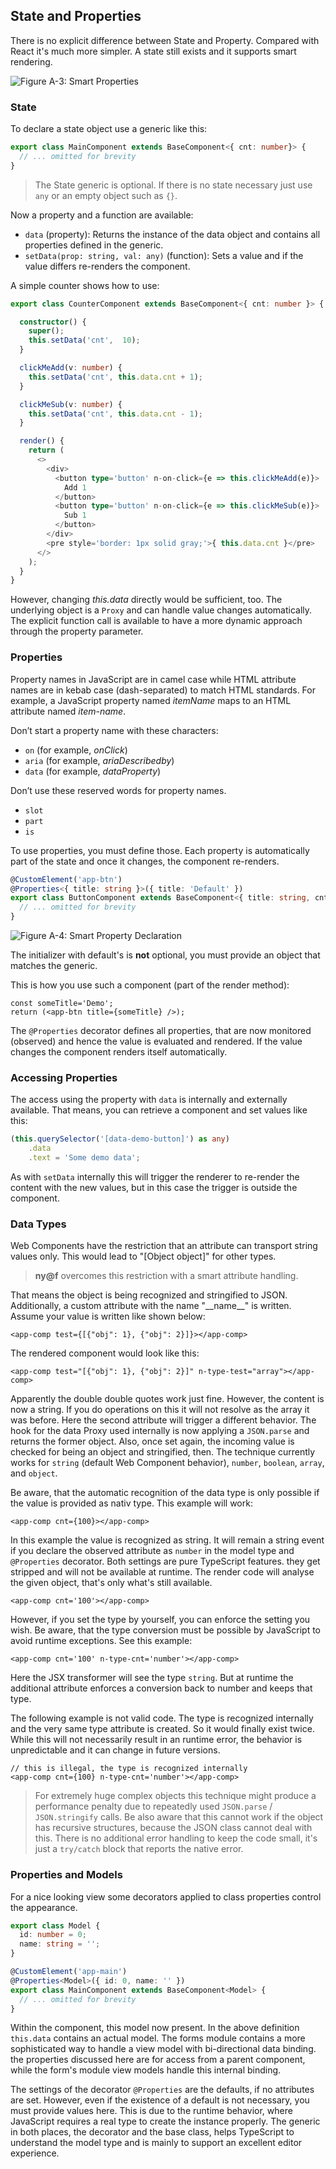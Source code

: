 
## State and Properties

There is no explicit difference between State and Property. Compared with React it's much more simpler. A state still exists and it supports smart rendering.

![Figure A-3: Smart Properties](assets/smartprops.png)

### State

To declare a state object use a generic like this:

~~~ts
export class MainComponent extends BaseComponent<{ cnt: number}> {
  // ... omitted for brevity
}
~~~

> The State generic is optional. If there is no state necessary just use `any` or an empty object such  as `{}`.

Now a property and a function are available:

* `data` (property): Returns the instance of the data object and contains all properties defined in the generic.
* `setData(prop: string, val: any)` (function): Sets a value and if the value differs re-renders the component.

A simple counter shows how to use:

~~~ts
export class CounterComponent extends BaseComponent<{ cnt: number }> {

  constructor() {
    super();
    this.setData('cnt',  10);
  }

  clickMeAdd(v: number) {
    this.setData('cnt', this.data.cnt + 1);
  }

  clickMeSub(v: number) {
    this.setData('cnt', this.data.cnt - 1);
  }

  render() {
    return (
      <>
        <div>
          <button type='button' n-on-click={e => this.clickMeAdd(e)}>
            Add 1
          </button>
          <button type='button' n-on-click={e => this.clickMeSub(e)}>
            Sub 1
          </button>
        </div>
        <pre style='border: 1px solid gray;'>{ this.data.cnt }</pre>
      </>
    );
  }
}
~~~

However, changing *this.data* directly would be sufficient, too. The underlying object is a `Proxy` and can handle value changes automatically. The explicit function call is available to have a more dynamic approach through the property parameter.

### Properties

Property names in JavaScript are in camel case while HTML attribute names are in kebab case (dash-separated) to match HTML standards. For example, a JavaScript property named *itemName* maps to an HTML attribute named *item-name*.

Don’t start a property name with these characters:

* `on` (for example, *onClick*)
* `aria` (for example, *ariaDescribedby*)
* `data` (for example, *dataProperty*)

Don’t use these reserved words for property names.

* `slot`
* `part`
* `is`

To use properties, you must define those. Each property is automatically part of the state and once it changes, the component re-renders.

~~~ts
@CustomElement('app-btn')
@Properties<{ title: string }>({ title: 'Default' })
export class ButtonComponent extends BaseComponent<{ title: string, cnt: number }> {
  // ... omitted for brevity
}
~~~

![Figure A-4: Smart Property Declaration](assets/smartprops2.png)

The initializer with default's is __not__ optional, you must provide an object that matches the generic.

This is how you use such a component (part of the render method):

~~~tsx
const someTitle='Demo';
return (<app-btn title={someTitle} />);
~~~

The `@Properties` decorator defines all properties, that are now monitored (observed) and hence the value is evaluated and rendered. If the value changes the component renders itself automatically.

### Accessing Properties

The access using the property with `data` is internally and externally available. That means, you can retrieve a component and set values like this:

~~~ts
(this.querySelector('[data-demo-button]') as any)
    .data
    .text = 'Some demo data';
~~~

As with `setData` internally this will trigger the renderer to re-render the content with the new values, but in this case the trigger is outside the component.

### Data Types

Web Components have the restriction that an attribute can transport string values only. This would lead to "[Object object]" for other types.

> **ny@f** overcomes this restriction with a smart attribute handling.

That means the object is being recognized and stringified to JSON. Additionally, a custom attribute with the name "\_\_name__" is written. Assume your value is written like shown below:

~~~tsx
<app-comp test={[{"obj": 1}, {"obj": 2}]}></app-comp>
~~~

The rendered component would look like this:

~~~tsx
<app-comp test="[{"obj": 1}, {"obj": 2}]" n-type-test="array"></app-comp>
~~~

Apparently the double double quotes work just fine. However, the content is now a string. If you do operations on this it will not resolve as the array it was before. Here the second attribute will trigger a different behavior. The hook for the data Proxy used internally is now applying a `JSON.parse` and returns the former object. Also, once set again, the incoming value is checked for being an object and stringified, then. The technique currently works for `string` (default Web Component behavior), `number`, `boolean`, `array`, and `object`.

Be aware, that the automatic recognition of the data type is only possible if the value is provided as nativ type. This example will work:

~~~tsx
<app-comp cnt={100}></app-comp>
~~~

In this example the value is recognized as string. It will remain a string event if you declare the observed attribute as `number` in the model type and `@Properties` decorator. Both settings are pure TypeScript features. they get stripped and will not be available at runtime. The render code will analyse the given object, that's only what's still available.

~~~tsx
<app-comp cnt='100'></app-comp>
~~~

However, if you set the type by yourself, you can enforce the setting you wish. Be aware, that the type conversion must be possible by JavaScript to avoid runtime exceptions. See this example:

~~~tsx
<app-comp cnt='100' n-type-cnt='number'></app-comp>
~~~

Here the JSX transformer will see the type `string`. But at runtime the additional attribute enforces a conversion back to number and keeps that type.

The following example is not valid code. The type is recognized internally and the very same type attribute is created. So it would finally exist twice. While this will not necessarily result in an runtime error, the behavior is unpredictable and it can change in future versions.

~~~tsx
// this is illegal, the type is recognized internally
<app-comp cnt={100} n-type-cnt='number'></app-comp>
~~~

> For extremely huge complex objects this technique might produce a performance penalty due to repeatedly used `JSON.parse` / `JSON.stringify` calls. Be also aware that this cannot work if the object has recursive structures, because the JSON class cannot deal with this. There is no additional error handling to keep the code small, it's just a `try/catch` block that reports the native error.

### Properties and Models

For a nice looking view some decorators applied to class properties control the appearance.

~~~ts
export class Model {
  id: number = 0;
  name: string = '';
}

@CustomElement('app-main')
@Properties<Model>({ id: 0, name: '' })
export class MainComponent extends BaseComponent<Model> {
  // ... omitted for brevity
}
~~~

Within the component, this model now present. In the above definition `this.data` contains an actual model. The forms module contains a more sophisticated way to handle a view model with bi-directional data binding. the properties discussed here are for access from a parent component, while the form's module view models handle this internal binding.

The settings of the decorator `@Properties` are the defaults, if no attributes are set. However, even if the existence of a default is not necessary, you must provide values here. This is due to the runtime behavior, where JavaScript requires a real type to create the instance properly. The generic in both places, the decorator and the base class, helps TypeScript to understand the model type and is mainly to support an excellent editor experience.
